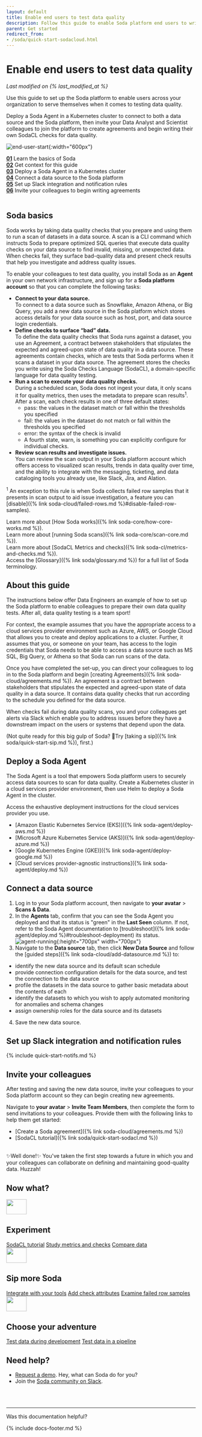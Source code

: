 ```yaml
---
layout: default
title: Enable end users to test data quality
description: Follow this guide to enable Soda platform end users to write their SodaCL checks for data quality for the data that matters to them the most.
parent: Get started
redirect_from:
- /soda/quick-start-sodacloud.html
---
```


# Enable end users to test data quality
*Last modified on {% last_modified_at %}*

Use this guide to set up the Soda platform to enable users across your organization to serve themselves when it comes to testing data quality. 

Deploy a Soda Agent in a Kubernetes cluster to connect to both a data source and the Soda platform, then invite your Data Analyst and Scientist colleagues to join the platform to create agreements and begin writing their own SodaCL checks for data quality. 

![end-user-start](/assets/images/end-user-start.png){:width="600px"}

**[01](#soda-basics)** Learn the basics of Soda<br />
**[02](#about-this-guide)** Get context for this guide<br />
**[03](#deploy-a-soda-agent)** Deploy a Soda Agent in a Kubernetes cluster<br />
**[04](#connect-a-data-source)** Connect a data source to the Soda platform<br />
**[05](#set-up-slack-integration-and-notification-rules)** Set up Slack integration and notification rules<br />
**[06](#invite-your-colleagues)** Invite your colleagues to begin writing agreements<br />
<br />


## Soda basics

Soda works by taking data quality checks that you prepare and using them to run a scan of datasets in a data source. A scan is a CLI command which instructs Soda to prepare optimized SQL queries that execute data quality checks on your data source to find invalid, missing, or unexpected data. When checks fail, they surface bad-quality data and present check results that help you investigate and address quality issues. 

To enable your colleagues to test data quality, you install Soda as an **Agent** in your own network infrastructure, and sign up for a **Soda platform account** so that you can complete the following tasks:

* **Connect to your data source.** <br />To connect to a data source such as Snowflake, Amazon Athena, or Big Query, you add a new data source in the Soda platform which stores access details for your data source such as host, port, and data source login credentials. 
* **Define checks to surface “bad” data.** <br />To define the data quality checks that Soda runs against a dataset, you use an Agreement, a contract between stakeholders that stipulates the expected and agreed-upon state of data quality in a data source. These agreements contain checks, which are tests that Soda performs when it scans a dataset in your data source. The agreement stores the checks you write using the Soda Checks Language (SodaCL), a domain-specific language for data quality testing.
* **Run a scan to execute your data quality checks.** <br />During a scheduled scan, Soda does not ingest your data, it only scans it for quality metrics, then uses the metadata to prepare scan results<sup>1</sup>. After a scan, each check results in one of three default states:
    * pass: the values in the dataset match or fall within the thresholds you specified
    * fail: the values in the dataset do not match or fall within the thresholds you specified
    * error: the syntax of the check is invalid
    * A fourth state, warn, is something you can explicitly configure for individual checks. 
* **Review scan results and investigate issues.** <br />You can review the scan output in your Soda platform account which offers access to visualized scan results, trends in data quality over time, and the ability to integrate with the messaging, ticketing, and data cataloging tools you already use, like Slack, Jira, and Alation.

<sup>1</sup> An exception to this rule is when Soda collects failed row samples that it presents in scan output to aid issue investigation, a feature you can [disable]({% link soda-cloud/failed-rows.md %}#disable-failed-row-samples).

Learn more about [How Soda works]({% link soda-core/how-core-works.md %}).<br />
Learn more about [running Soda scans]({% link soda-core/scan-core.md %}).<br />
Learn more about [SodaCL Metrics and checks]({% link soda-cl/metrics-and-checks.md %}).<br />
Access the [Glossary]({% link soda/glossary.md %}) for a full list of Soda terminology. 

## About this guide

The instructions below offer Data Engineers an example of how to set up the Soda platform to enable colleagues to prepare their own data quality tests. After all, data quality testing is a team sport!

For context, the example assumes that you have the appropriate access to a cloud services provider environment such as Azure, AWS, or Google Cloud that allows you to create and deploy applications to a cluster. Further, it assumes that you, or someone on your team, has access to the login credentials that Soda needs to be able to access a data source such as MS SQL, Big Query, or Athena so that Soda can run scans of the data.

Once you have completed the set-up, you can direct your colleagues to log in to the Soda platform and begin [creating Agreements]({% link soda-cloud/agreements.md %}). An agreement is a contract between stakeholders that stipulates the expected and agreed-upon state of data quality in a data source. It contains data quality checks that run according to the schedule you defined for the data source. 

When checks fail during data quality scans, you and your colleagues get alerts via Slack which enable you to address issues before they have a downstream impact on the users or systems that depend upon the data.

(Not quite ready for this big gulp of Soda? 🥤Try [taking a sip]({% link soda/quick-start-sip.md %}), first.)
<br />

## Deploy a Soda Agent

The Soda Agent is a tool that empowers Soda platform users to securely access data sources to scan for data quality. Create a Kubernetes cluster in a cloud services provider environment, then use Helm to deploy a Soda Agent in the cluster.

Access the exhaustive deployment instructions for the cloud services provider you use.
* [Amazon Elastic Kubernetes Service (EKS)]({% link soda-agent/deploy-aws.md %})
* [Microsoft Azure Kubernetes Service (AKS)]({% link soda-agent/deploy-azure.md %})
* [Google Kubernetes Engine (GKE)]({% link soda-agent/deploy-google.md %})
* [Cloud services provider-agnostic instructions]({% link soda-agent/deploy.md %})

## Connect a data source

1. Log in to your Soda platform account, then navigate to **your avatar** > **Scans & Data**.
2. In the **Agents** tab, confirm that you can see the Soda Agent you deployed and that its status is "green" in the **Last Seen** column. If not, refer to the Soda Agent documentation to [troubleshoot]({% link soda-agent/deploy.md %}#troubleshoot-deployment) its status.
![agent-running](/assets/images/agent-running.png){:height="700px" width="700px"}
3. Navigate to the **Data source** tab, then click **New Data Source** and follow the [guided steps]({% link soda-cloud/add-datasource.md %}) to:
* identify the new data source and its default scan schedule
* provide connection configuration details for the data source, and test the connection to the data source
* profile the datasets in the data source to gather basic metadata about the contents of each
* identify the datasets to which you wish to apply automated monitoring for anomalies and schema changes
* assign ownership roles for the data source and its datasets
4. Save the new data source.

## Set up Slack integration and notification rules

{% include quick-start-notifs.md %}

## Invite your colleagues

After testing and saving the new data source, invite your colleagues to your Soda platform account so they can begin creating new agreements. 

Navigate to **your avatar** > **Invite Team Members**, then complete the form to send invitations to your colleagues. Provide them with the following links to help them get started:
* [Create a Soda agreement]({% link soda-cloud/agreements.md %})
* [SodaCL tutorial]({% link soda/quick-start-sodacl.md %})

<br />
✨Well done!✨ You've taken the first step towards a future in which you and your colleagues can collaborate on defining and maintaining good-quality data. Huzzah!

## Now what?
<div class="docs-html-content">
    <section class="docs-section" style="padding-top:0">
        <div class="docs-section-row">
            <div class="docs-grid-3cols">
                <div>
                    <img src="/assets/images/icons/icon-pacman@2x.png" width="54" height="40">
                    <h2>Experiment</h2>
                    <a href="/soda/quick-start-sodacl.html">SodaCL tutorial</a>                    
                    <a href="/soda-cl/metrics-and-checks.html">Study metrics and checks</a>
                    <a href="/soda-cl/compare.html">Compare data</a>
                </div>
                <div>
                    <img src="/assets/images/icons/icon-new@2x.png" width="54" height="40">
                    <h2>Sip more Soda</h2>
                    <a href="/soda/integrate-webhooks.html" target="_blank">Integrate with your tools</a>
                    <a href="/soda-cl/check-attributes.html">Add check attributes</a>
                    <a href="/soda-cloud/failed-rows.html">Examine failed row samples</a>
                </div>
                <div>
                    <img src="/assets/images/icons/icon-dev-tools@2x.png" width="54" height="40">
                    <h2>Choose your adventure</h2>
                    <a href="/soda/quick-start-dev.html">Test data during development</a>
                    <a href="/soda/quick-start-prod.html">Test data in a pipeline</a>
                </div>
            </div>
        </div>
    </section>
</div>



## Need help?

* <a href="https://www.soda.io/schedule-a-demo" target="_blank">Request a demo</a>. Hey, what can Soda do for you?
* Join the <a href="https://community.soda.io/slack" target="_blank"> Soda community on Slack</a>.
<br />

<br />

---

Was this documentation helpful?

<!-- LikeBtn.com BEGIN -->
<span class="likebtn-wrapper" data-theme="tick" data-i18n_like="Yes" data-ef_voting="grow" data-show_dislike_label="true" data-counter_zero_show="true" data-i18n_dislike="No"></span>
<script>(function(d,e,s){if(d.getElementById("likebtn_wjs"))return;a=d.createElement(e);m=d.getElementsByTagName(e)[0];a.async=1;a.id="likebtn_wjs";a.src=s;m.parentNode.insertBefore(a, m)})(document,"script","//w.likebtn.com/js/w/widget.js");</script>
<!-- LikeBtn.com END -->

{% include docs-footer.md %}